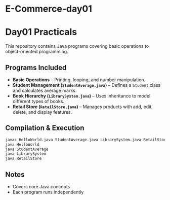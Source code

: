 # E-Commerce-day01
# Day01 Practicals

This repository contains Java programs covering basic operations to object-oriented programming.

## Programs Included

- **Basic Operations** – Printing, looping, and number manipulation.
- **Student Management (`StudentAverage.java`)** – Defines a `Student` class and calculates average marks.
- **Book Hierarchy (`LibrarySystem.java`)** – Uses inheritance to model different types of books.
- **Retail Store (`RetailStore.java`)** – Manages products with add, edit, delete, and display features.

## Compilation & Execution

```sh
javac HelloWorld.java StudentAverage.java LibrarySystem.java RetailStore.java
java HelloWorld
java StudentAverage
java LibrarySystem
java RetailStore
```

## Notes

- Covers core Java concepts
- Each program runs independently

